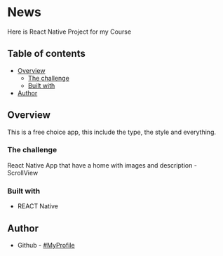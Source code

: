 # News

Here is React Native Project for my Course 

## Table of contents

- [Overview](#overview)
  - [The challenge](#the-challenge)
  - [Built with](#built-with)
- [Author](#author)

## Overview
This is a free choice app, this include the type, the style and everything.
### The challenge

React Native App that have a home with images and description - ScrollView

### Built with

- REACT Native

## Author

- Github - [#MyProfile](https://github.com/AlanDavid-007/News/)
